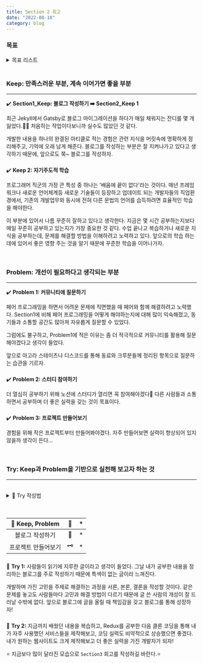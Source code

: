 ```yaml
---
title: Section 2 회고
date: "2022-08-18"
category: blog
---
```


### 목표

<details>
<summary>목표 리스트</summary>
<div markdown="1">       
<br>

- 꾸준한 자기주도적 학습
- 고연봉 받는 개발자
- T자로 커리어 관리 **🚀**

<br>
</div>
</details>

<br>

### **Keep: 만족스러운 부분, 계속 이어가면 좋을 부분**
---
<p>

✔️ **Section1_Keep: 블로그 작성하기 ➡️ Section2_Keep 1**

최근 Jekyll에서 Gatsby로 블로그 마이그레이션을 하다가 매일 채워지는 잔디를 몇 개 잃었다.😮‍💨 처음하는 작업이다보니까 실수도 많았던 것 같다.

개발한 내용을 하나의 완결된 아티클로 적는 경험은 관련 지식을 머릿속에 명확하게 정리해주고, 기억에 오래 남게 해준다. 블로그를 작성하는 부분은 잘 지켜나가고 있다고 생각하기 때문에, 앞으로도 쭉~ 블로그를 작성하자.

###

✔️ **Keep 2: 자기주도적 학습**

프로그래머 직군의 가장 큰 특성 중 하나는 '배움에 끝이 없다'라는 것이다. 매년 프레임워크나 새로운 언어체계등 새로운 기술들이 등장하고 업데이트 되는 개발자들의 직업환경에서, 기존의 개발업무와 동시에 전혀 다른 문법의 언어를 습득하려면 효율적인 학습을 해야한다.

이 부분에 있어서 나름 꾸준히 잘하고 있다고 생각한다. 지금은 몇 시간 공부하는지보다 매일 꾸준히 공부하고 있는지가 가장 중요한 것 같다. 수업 끝나고 복습하거나 새로운 지식을 공부하는데, 문제를 해결할 방법을 이해하려고 노력하고 있다. 앞으로의 학습 하는 데에 있어서 좋은 영향 주는 것을 알기 때문에 꾸준한 학습을 이어나가자.

<br>

### **Problem: 개선이 필요하다고 생각되는 부분**
***
<p>

✔️ **Problem 1: 커뮤니티에 질문하기**

페어 프로그래밍을 하면서 어려운 문제에 직면했을 때 페어와 함께 해결하려고 노력했다. Section1에 비해 페어 프로그래밍을 어떻게 해야하는지에 대해 많이 익숙해졌고, 동기들과 소통할 공간도 많아져 자유롭게 질문할 수 있었다.

그럼에도 불구하고, Problem1에 적은 이유는 좀 더 적극적으로 커뮤니티를 활용해 질문해야겠다고 생각이 들었다.

앞으로 아고라 스테이츠나 디스코드를 통해 동료와 크루분들께 정리된 항목으로 질문하는 습관을 기르자.

###

✔️ **Problem 2: 스터디 참여하기**

더 열심히 공부하기 위해 노션에 스터디가 열리면 꼭 참여해야겠다🤤 다른 사람들과 소통하면서 공부하며 더 좋은 실력을 갖는 것이 목표이다.

###

✔️ **Problem 3: 프로젝트 만들어보기**

경험을 위해 작은 프로젝트부터 만들어봐야겠다. 자주 만들어보면 실력이 향상되어 있지 않을까 생각이 든다…

<br>

### **Try: Keep과 Problem을 기반으로 실천해 보고자 하는 것**
***

<br>

<details>
<summary>📌 Try 작성법</summary>
<div markdown="1">       
<br>
(keep 중에 반드시 유지하고 싶거나, 더 잘하고 싶은 것 / Problem을 해결하기 위한 실천)
<br>
</div>
</details>

<br>
<br>

|🧐 **Keep, Problem**|📌|*|
|:---:|:---:|:---:|
|블로그 작성하기|📝|*|
|프로젝트 만들어보기|🗝️|*|

###

🧐 **Try 1:**
사람들이 읽기에 지루한 글이라고 생각이 들었다. 그날 내가 공부한 내용을 정리하는 블로그를 주로 작성하기 때문에 특색이 없는 글이라 느껴진다.

개발하며 가진 고민을 주제로 해결하는 과정을 서론, 본론, 결론을 작성할 것이다. 같은 문제를 놓고도 사람들마다 고민과 해결 방법이 다르기 때문에 글 쓴 사람의 개성이 잘 드러날 수밖에 없다. 앞으로 블로그에 글을 올릴 때 책임감을 갖고 블로그를 통해 성장하자!

###

🧐 **Try 2:**
지금까지 배웠던 내용을 복습하고, Redux를 공부한 다음 클론 코딩을 통해 내가 자주 사용했던 서비스들을 제작해보고, 코딩 실력도 비약적으로 상승했으면 좋겠다. 내가 원하는 웹사이트도 크게 제작해보고 더 좋은 실력을 가진 개발자가 되자!

⭐ 지금보다 많이 달라진 모습으로 `Section3` 회고를 작성하길 바란다.⭐